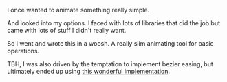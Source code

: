 I once wanted to animate something really simple.

And looked into my options. I faced with lots of libraries
that did the job but came with lots of stuff I didn't really want.

So i  went and wrote this in a woosh.
A really slim animating tool for basic operations.

TBH, I was also driven by the temptation to implement
bezier easing,
but ultimately ended up using [this wonderful implementation](https://github.com/gre/bezier-easing).